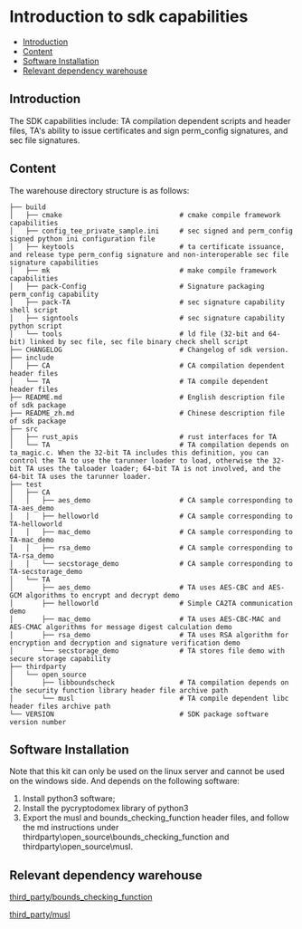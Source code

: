 
# Introduction to sdk capabilities <a name="EN-US_TOPIC_0000001078026808"></a>

-   [Introduction](#section11660541593)
-   [Content](#section161941989596)
-   [Software Installation](#section11914418405)
-   [Relevant dependency warehouse](#section1371113476307)

## Introduction <a name="section11660541593"></a>

The SDK capabilities include: TA compilation dependent scripts and header files, TA's ability to issue certificates and sign perm_config signatures, and sec file signatures.

## Content <a name="section161941989596"></a>

The warehouse directory structure is as follows:

```
├── build
│   ├── cmake                             # cmake compile framework capabilities
│   ├── config_tee_private_sample.ini     # sec signed and perm_config signed python ini configuration file
│   ├── keytools                          # ta certificate issuance, and release type perm_config signature and non-interoperable sec file signature capabilities
│   ├── mk                                # make compile framework capabilities
│   ├── pack-Config                       # Signature packaging perm_config capability
│   ├── pack-TA                           # sec signature capability shell script
│   ├── signtools                         # sec signature capability python script
│   └── tools                             # ld file (32-bit and 64-bit) linked by sec file, sec file binary check shell script 
├── CHANGELOG                             # Changelog of sdk version.
├── include
│   ├── CA                                # CA compilation dependent header files
│   └── TA                                # TA compile dependent header files
├── README.md                             # English description file of sdk package
├── README_zh.md                          # Chinese description file of sdk package
├── src
│   ├── rust_apis                         # rust interfaces for TA
│   └── TA                                # TA compilation depends on ta_magic.c. When the 32-bit TA includes this definition, you can control the TA to use the tarunner loader to load, otherwise the 32-bit TA uses the taloader loader; 64-bit TA is not involved, and the 64-bit TA uses the tarunner loader.
├── test
│   ├── CA
│   │   ├── aes_demo                      # CA sample corresponding to TA-aes_demo
│   │   ├── helloworld                    # CA sample corresponding to TA-helloworld
│   │   ├── mac_demo                      # CA sample corresponding to TA-mac_demo
│   │   ├── rsa_demo                      # CA sample corresponding to TA-rsa_demo
│   │   └── secstorage_demo               # CA sample corresponding to TA-secstorage_demo
│   └── TA
│       ├── aes_demo                      # TA uses AES-CBC and AES-GCM algorithms to encrypt and decrypt demo
│       ├── helloworld                    # Simple CA2TA communication demo
│       ├── mac_demo                      # TA uses AES-CBC-MAC and AES-CMAC algorithms for message digest calculation demo
│       ├── rsa_demo                      # TA uses RSA algorithm for encryption and decryption and signature verification demo
│       └── secstorage_demo               # TA stores file demo with secure storage capability
├── thirdparty
│   └── open_source
│       ├── libboundscheck                # TA compilation depends on the security function library header file archive path
│       └── musl                          # TA compile dependent libc header files archive path
└── VERSION                               # SDK package software version number
```

## Software Installation <a name="section11914418405"></a>

Note that this kit can only be used on the linux server and cannot be used on the windows side. And depends on the following software:
1. Install python3 software;
2. Install the pycryptodomex library of python3
3. Export the musl and bounds_checking_function header files, and follow the md instructions under thirdparty\open_source\bounds_checking_function and thirdparty\open_source\musl.

## Relevant dependency warehouse<a name="section1371113476307"></a>

[third_party/bounds_checking_function](https://gitee.com/openharmony/third_party_bounds_checking_function)

[third_party/musl](https://gitee.com/openharmony/third_party_musl)
